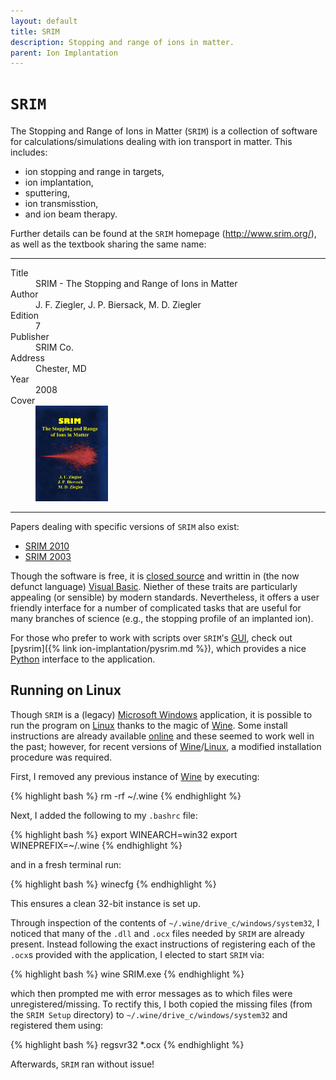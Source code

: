 ```yaml
---
layout: default
title: SRIM
description: Stopping and range of ions in matter.
parent: Ion Implantation
---
```


# `SRIM`

The Stopping and Range of Ions in Matter (`SRIM`) is a collection of software
for calculations/simulations dealing with ion transport in matter.
This includes:

- ion stopping and range in targets,
- ion implantation,
- sputtering,
- ion transmisstion,
- and ion beam therapy.

Further details can be found at the `SRIM` homepage (<http://www.srim.org/>),
as well as the textbook sharing the same name:

---

<dl>
    <dt>Title</dt>
        <dd>SRIM - The Stopping and Range of Ions in Matter</dd>
    <dt>Author</dt>
        <dd>J. F. Ziegler, J. P. Biersack, M. D. Ziegler</dd>
    <dt>Edition</dt>
        <dd>7</dd>
    <dt>Publisher</dt>
        <dd>SRIM Co.</dd>
    <dt>Address</dt>
        <dd>Chester, MD</dd>
    <dt>Year</dt>
        <dd>2008</dd>
    <dt>Cover</dt>
        <dd><img src="/assets/images/srim_textbook_cover.jpg" alt="SRIM textbook" width="25%"></dd>
</dl>

---

Papers dealing with specific versions of `SRIM` also exist:

- [SRIM 2010](https://doi.org/10.1016/j.nimb.2010.02.091)
- [SRIM 2003](https://doi.org/10.1016/j.nimb.2004.01.208)

Though the software is free, it is [closed source] and writtin in
(the now defunct language) [Visual Basic].
Niether of these traits are particularly appealing
(or sensible) by modern standards.
Nevertheless,
it offers a user friendly interface for a number of
complicated tasks that are useful for many branches of science
(e.g., the stopping profile of an implanted ion).

For those who prefer to work with scripts over `SRIM`'s [GUI],
check out [pysrim]({% link ion-implantation/pysrim.md %}),
which provides a nice [Python] interface to the application.

## Running on Linux

Though `SRIM` is a (legacy) [Microsoft Windows] application,
it is possible to run the program on [Linux] thanks to the magic of [Wine].
Some install instructions are already available [online](https://appdb.winehq.org/objectManager.php?sClass=application&iId=5992) and these seemed to work well in the past;
however, for recent versions of [Wine]/[Linux], a modified installation procedure
was required.

First, I removed any previous instance of [Wine] by executing:

{% highlight bash %}
rm -rf ~/.wine
{% endhighlight %}

Next, I added the following to my `.bashrc` file:

{% highlight bash %}
export WINEARCH=win32
export WINEPREFIX=~/.wine
{% endhighlight %}

and in a fresh terminal run:

{% highlight bash %}
winecfg
{% endhighlight %}

This ensures a clean 32-bit instance is set up.

Through inspection of the contents of `~/.wine/drive_c/windows/system32`,
I noticed that many of the `.dll` and `.ocx` files needed by `SRIM` are already
present. Instead following the exact instructions of registering each of the
`.ocx`s provided with the application, I elected to start `SRIM` via:

{% highlight bash %}
wine SRIM.exe
{% endhighlight %}

which then prompted me with error messages as to which files were
unregistered/missing. To rectify this, I both copied the missing files
(from the `SRIM Setup` directory) to `~/.wine/drive_c/windows/system32` and
registered them using:

{% highlight bash %}
regsvr32 *.ocx
{% endhighlight %}

Afterwards, `SRIM` ran without issue!

[closed source]: https://en.wikipedia.org/wiki/Proprietary_software
[Visual Basic]: https://en.wikipedia.org/wiki/Visual_Basic
[GUI]: https://en.wikipedia.org/wiki/Graphical_user_interface
[Python]: https://www.python.org/
[Microsoft Windows]: https://en.wikipedia.org/wiki/Microsoft_Windows
[Linux]: https://en.wikipedia.org/wiki/Linux
[Wine]: https://www.winehq.org/

